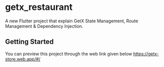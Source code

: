 # getx_restaurant

A new Flutter project that explain GetX State Management, Route Management & Dependency Injection.

## Getting Started

You can preview this project through the web link given below
https://getx-store.web.app/#/
